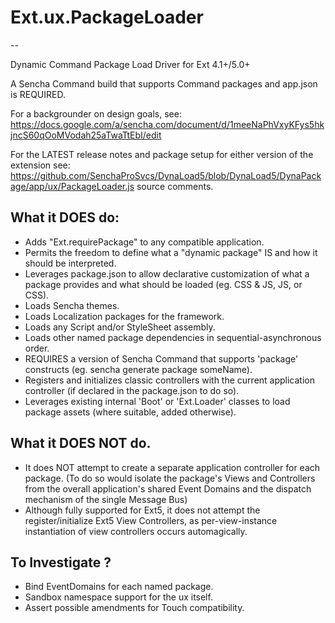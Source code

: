 # Ext.ux.PackageLoader
--

Dynamic Command Package Load Driver for Ext 4.1+/5.0+

A Sencha Command build that supports Command packages and app.json is REQUIRED.

 For a backgrounder on design goals, see: https://docs.google.com/a/sencha.com/document/d/1meeNaPhVxyKFys5hkjncS60qOoMVodah25aTwaTtEbI/edit

For the LATEST release notes and package setup for either version of the extension
see: https://github.com/SenchaProSvcs/DynaLoad5/blob/DynaLoad5/DynaPackage/app/ux/PackageLoader.js source comments.

## What it DOES do:
- Adds "Ext.requirePackage" to any compatible application.
- Permits the freedom to define what a "dynamic package" IS and how it should be interpreted.
- Leverages package.json to allow declarative customization of what a package provides and what should be
loaded (eg. CSS & JS, JS, or CSS).
- Loads Sencha themes.
- Loads Localization packages for the framework.
- Loads any Script and/or StyleSheet assembly.
- Loads other named package dependencies in sequential-asynchronous order.
- REQUIRES a version of Sencha Command that supports 'package' constructs (eg. sencha generate package someName).
- Registers and initializes classic controllers with the current application controller (if
declared in the package.json to do so).
- Leverages existing internal 'Boot' or 'Ext.Loader' classes to load package assets (where suitable, added otherwise).

## What it DOES NOT do.
- It does NOT attempt to create a separate application controller for each package.
(To do so would isolate the package's Views and Controllers from the overall
 application's shared Event Domains and the dispatch mechanism of the single Message Bus)
- Although fully supported for Ext5, it does not attempt the register/initialize Ext5 View Controllers, as
 per-view-instance instantiation of view controllers occurs automagically.


## To Investigate ?
- Bind EventDomains for each named package.
- Sandbox namespace support for the ux itself.
- Assert possible amendments for Touch compatibility.
